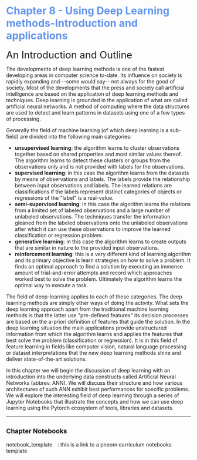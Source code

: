 # <span style="color:cornflowerblue;">Chapter 8 - Using Deep Learning methods-Introduction and applications </span>

<span style="font-size:20pt">An Introduction and Outline</span>

The developments of deep learning methods is one of the fastest developing areas in computer science to-date. Its influence on society is rapidly expanding and --some would say-- not always for the good of society. Most of the developments that the press and society call artificial intelligence are based on the application of deep learning methods and techniques. Deep learning is grounded in the application of what are called artificial neural networks. A method of computing where the data structures are used to detect and learn patterns in datasets using one of a few types of processing. 

Generally the field of machine learning (of which deep learning is a sub-field) are divided into the following main categories:

* **unsupervised learning**: the algorithm learns to cluster observations together based on shared properties and most similar values thereof. The algorithm learns to detect these clusters or groups from the observations only and is not provided with labels for the observations.
* **supervised learning**: in this case the algorithm learns from the datasets by means of observations and labels. The labels provide the relationship between input observations and labels. The learned relations are classifications if the labels represent distinct categories of objects or regressions of the "label" is a real-value.
* **semi-supervised learning**: in this case the algorithm learns the relations from a limited set of labeled observations and a large number of unlabeled observations. The techniques transfer the information gleaned from the labeled observations onto the unlabeled observations  after which it can use these observations to improve the learned classification or regression problem.
* **generative learning**: in this case the algorithm learns to create outputs that are similar in nature to the provided input observations.
* **reinforcement learning**: this is a very different kind of learning algorithm and its primary objective is learn strategies on how to solve a problem. It finds an optimal approach to find a solution by executing an immense amount of trial-and-error attempts and record which approaches worked best to solve the problem. Ultimately the algorithm learns the optimal way to execute a task.

The field of deep-learning applies to each of these categories. The deep learning methods are simply other ways of doing the activity. What sets the deep learning approach apart from the traditional machine learning methods is that the latter use "pre-defined features" its decision processes are based on the a-priori definition of features that guide the solution. In the deep learning situation the main applications provide unstructured information from which the algorithm learns and applies the features that best solve the problem (classification or regression). It is in this field of feature learning in fields like computer vision, natural language processing or dataset interpretations that the new deep learning methods shine and deliver state-of-the-art solutions. 

In this chapter we will begin the discussion of deep learning with an introduction into the underlying data constructs called Artificial Neural Networks (abbrev. ANN). We will discuss their structure and how various architectures of such ANN exhibit best performances for specific problems. We will explore the interesting field of deep learning through a series of Jupyter Notebooks that illustrate the concepts and how we can use deep learning using the Pytorch ecosystem of tools, libraries and datasets.

---


## <span style="font-size:smaller;">Chapter Notebooks</span>

notebook_template  [<i class="fa-solid fa-arrow-circle-right" style="margin-left:10px;color:teal;"></i>](notebooks/notebook-template)
: this is a link to a pneom curriculum notebooks template
